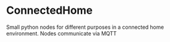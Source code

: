 # ConnectedHome
Small python nodes for different purposes in a connected home environment. Nodes communicate via MQTT
